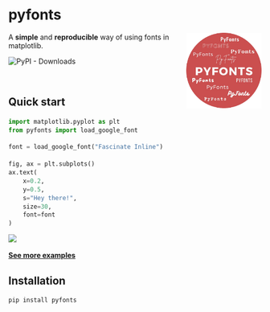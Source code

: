 # pyfonts

<img src="https://github.com/JosephBARBIERDARNAL/static/blob/main/python-libs/pyfonts/image.png?raw=true" alt="Pyfonts logo" align="right" width="150px"/>

A **simple** and **reproducible** way of using fonts in matplotlib.

![PyPI - Downloads](https://img.shields.io/pypi/dm/pyfonts)

<br>

## Quick start

```py
import matplotlib.pyplot as plt
from pyfonts import load_google_font

font = load_google_font("Fascinate Inline")

fig, ax = plt.subplots()
ax.text(
    x=0.2,
    y=0.5,
    s="Hey there!",
    size=30,
    font=font
)
```

![](https://raw.githubusercontent.com/JosephBARBIERDARNAL/pyfonts/refs/heads/main/quickstart.png)

[**See more examples**](https://josephbarbierdarnal.github.io/pyfonts/reference/load_google_font#examples)

## Installation

```bash
pip install pyfonts
```

<br><br>
